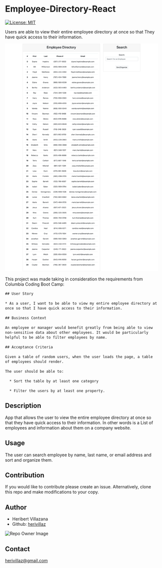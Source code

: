 # Employee-Directory-React

[![License: MIT](https://img.shields.io/badge/License-MIT-blue.svg)](https://opensource.org/licenses/MIT)

Users are able to view their entire employee directory at once so that They have quick access to their information.

![Homepage](/assets/homepage.png)

This project was made taking in consideration the requirements from Columbia Coding Boot Camp:

```
## User Story

* As a user, I want to be able to view my entire employee directory at once so that I have quick access to their information.

## Business Context

An employee or manager would benefit greatly from being able to view non-sensitive data about other employees. It would be particularly helpful to be able to filter employees by name.

## Acceptance Criteria

Given a table of random users, when the user loads the page, a table of employees should render. 

The user should be able to:

  * Sort the table by at least one category

  * Filter the users by at least one property.

```

## Description

App that allows the user to view the entire employee directory at once so that they have quick access to their information. In other words is a List of employees and information about them on a company website.

## Usage

The user can search employee by name, last name, or email address and sort and organize them.

## Contribution

If you would like to contribute please create an issue. Alternatively, clone this repo and make modifications to your copy.


## Author

* Heribert Villazana
* Github: [herivillaz](https://github.com/herivillaz/)

![Repo Owner Image](https://avatars.githubusercontent.com/herivillaz?s=200)

## Contact

herivillaz@gmail.com